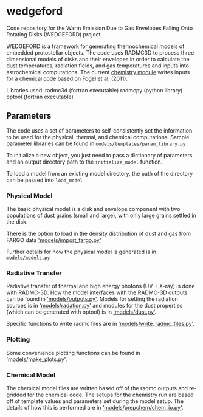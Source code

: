# wedgeford
Code repository for the Warm Emission Due to Gas Envelopes Falling Onto Rotating Disks (WEDGEFORD) project

WEDGEFORD is a framework for generating thermochemical models of embedded protostellar objects. The code uses RADMC3D to process three dimensional models of disks and their envelopes in order to calculate the dust temperatures, radiation fields, and gas temperatures and inputs into astrochemical computations. The current [chemistry module](./chemistry) writes inputs for a chemical code based on Fogel et al. (2011).

Libraries used:
radmc3d (fortran executable)
radmcpy (python library)
optool (fortran executable)


## Parameters
The code uses a set of parameters to self-consistently set the information to be used for the physical, thermal, and chemical computations. Sample parameter libraries can be found in [`models/templates/param_library.py`](./models/templates/param_library.py)

To initialize a new object, you just need to pass a dictionary of parameters and an output directory path to the `initialize_model` function. 

To load a model from an existing model directory, the path of the directory can be passed into `load_model`

### Physical Model
The basic physical model is a disk and envelope component with two populations of dust grains (small and large), with only large grains settled in the disk. 

There is the option to load in the density distribution of dust and gas from FARGO data ['models/import_fargo.py'](./models/import_fargo.py)

Further details for how the physical model is generated is in [`models/models.py` ](./models/models.py)

### Radiative Transfer
Radiative transfer of thermal and high energy photons (UV + X-ray) is done with RADMC-3D. How the model interfaces with the RADMC-3D outputs can be found in ['models/outputs.py'](./models/outputs.py).
Models for setting the radiation sources is in ['models/radation.py'](./models/radiation.py) and modules for the dust properties (which can be generated with optool) is in ['models/dust.py'](./models/dust.py).

Specific functions to write radmc files are in ['models/write_radmc_files.py'](./models/write_radmc_files.py).


### Plotting
Some convenience plotting functions can be found in ['models/make_plots.py'](./models/make_plots.py).

### Chemical Model
The chemical model files are written based off of the radmc outputs and re-gridded for the chemical code. The setups for the chemistry run are based off of template values and parameters set during the model setup. The details of how this is performed are in ['models/prepchem/chem_io.py'](./models/prepchem/chem_io.py').
